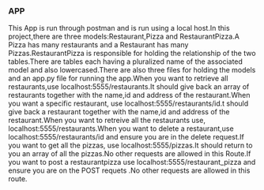 ### APP

This App is run through postman and is run using a local host.In this project,there are three models:Restaurant,Pizza and RestaurantPizza.A Pizza has many restaurants and a Restaurant has many Pizzas.RestaurantPizza is responsible for holding the relationship of the two tables.There are tables each having a pluralized name of the associated model and also lowercased.There are also three files for holding the models and an app.py file for running the app.When you want to retrieve all restaurants,use localhost:5555/restaurants.It should give back an array of restaurants together with the name,id and address of the restaurant.When you want a specific restaurant, use localhost:5555/restaurants/id.t should give back a restaurant together with the name,id and address of the restaurant.When you want to retreive all the restaurants use, localhost:5555/restaurants.When you want to delete a restaurant,use localhost:5555/restaurants/id and ensure you are in the delete request.If you want to get all the pizzas, use localhost:5555/pizzas.It should return to you an array of all the pizzas.No other requests are allowed in this Route.If you want to post a restaurantpizza use localhost:5555/restaurant_pizza and ensure you are on the POST requets .No other requests are allowed in this route.
